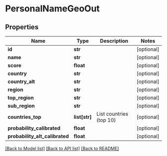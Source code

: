 # PersonalNameGeoOut

## Properties
Name | Type | Description | Notes
------------ | ------------- | ------------- | -------------
**id** | **str** |  | [optional] 
**name** | **str** |  | [optional] 
**score** | **float** |  | [optional] 
**country** | **str** |  | [optional] 
**country_alt** | **str** |  | [optional] 
**region** | **str** |  | [optional] 
**top_region** | **str** |  | [optional] 
**sub_region** | **str** |  | [optional] 
**countries_top** | **list[str]** | List countries (top 10) | [optional] 
**probability_calibrated** | **float** |  | [optional] 
**probability_alt_calibrated** | **float** |  | [optional] 

[[Back to Model list]](../README.md#documentation-for-models) [[Back to API list]](../README.md#documentation-for-api-endpoints) [[Back to README]](../README.md)


